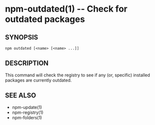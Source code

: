 npm-outdated(1) -- Check for outdated packages
==============================================

## SYNOPSIS

    npm outdated [<name> [<name> ...]]

## DESCRIPTION

This command will check the registry to see if any (or, specific) installed
packages are currently outdated.

## SEE ALSO

* npm-update(1)
* npm-registry(1)
* npm-folders(1)
